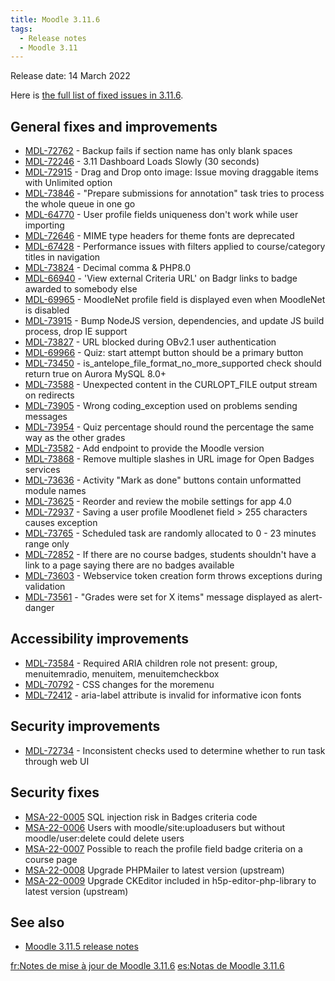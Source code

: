 ```yaml
---
title: Moodle 3.11.6
tags:
  - Release notes
  - Moodle 3.11
---
```


Release date: 14 March 2022

Here is [the full list of fixed issues in 3.11.6](https://tracker.moodle.org/secure/IssueNavigator!executeAdvanced.jspa?jqlQuery=project+%3D+mdl+AND+resolution+%3D+fixed+AND+fixVersion+in+%28%223.11.6%22%29+ORDER+BY+priority+DESC&runQuery=true&clear=true).

## General fixes and improvements

- [MDL-72762](https://tracker.moodle.org/browse/MDL-72762) - Backup fails if section name has only blank spaces
- [MDL-72246](https://tracker.moodle.org/browse/MDL-72246) - 3.11 Dashboard Loads Slowly (30 seconds)
- [MDL-72915](https://tracker.moodle.org/browse/MDL-72915) - Drag and Drop onto image: Issue moving draggable items with Unlimited option
- [MDL-73846](https://tracker.moodle.org/browse/MDL-73846) - "Prepare submissions for annotation" task tries to process the whole queue in one go
- [MDL-64770](https://tracker.moodle.org/browse/MDL-64770) - User profile fields uniqueness don't work while user importing
- [MDL-72646](https://tracker.moodle.org/browse/MDL-72646) - MIME type headers for theme fonts are deprecated
- [MDL-67428](https://tracker.moodle.org/browse/MDL-67428) - Performance issues with filters applied to course/category titles in navigation
- [MDL-73824](https://tracker.moodle.org/browse/MDL-73824) - Decimal comma & PHP8.0
- [MDL-66940](https://tracker.moodle.org/browse/MDL-66940) - 'View external Criteria URL' on Badgr links to badge awarded to somebody else
- [MDL-69965](https://tracker.moodle.org/browse/MDL-69965) - MoodleNet profile field is displayed even when MoodleNet is disabled
- [MDL-73915](https://tracker.moodle.org/browse/MDL-73915) - Bump NodeJS version, dependencies, and update JS build process, drop IE support
- [MDL-73827](https://tracker.moodle.org/browse/MDL-73827) - URL blocked during OBv2.1 user authentication
- [MDL-69966](https://tracker.moodle.org/browse/MDL-69966) - Quiz: start attempt button should be a primary button
- [MDL-73450](https://tracker.moodle.org/browse/MDL-73450) - is_antelope_file_format_no_more_supported check should return true on Aurora MySQL 8.0+
- [MDL-73588](https://tracker.moodle.org/browse/MDL-73588) - Unexpected content in the CURLOPT_FILE output stream on redirects
- [MDL-73905](https://tracker.moodle.org/browse/MDL-73905) - Wrong coding_exception used on problems sending messages
- [MDL-73954](https://tracker.moodle.org/browse/MDL-73954) - Quiz percentage should round the percentage the same way as the other grades
- [MDL-73582](https://tracker.moodle.org/browse/MDL-73582) - Add endpoint to provide the Moodle version
- [MDL-73868](https://tracker.moodle.org/browse/MDL-73868) - Remove multiple slashes in URL image for Open Badges services
- [MDL-73636](https://tracker.moodle.org/browse/MDL-73636) - Activity "Mark as done" buttons contain unformatted module names
- [MDL-73625](https://tracker.moodle.org/browse/MDL-73625) - Reorder and review the mobile settings for app 4.0
- [MDL-72937](https://tracker.moodle.org/browse/MDL-72937) - Saving a user profile Moodlenet field > 255 characters causes exception
- [MDL-73765](https://tracker.moodle.org/browse/MDL-73765) - Scheduled task are randomly allocated to 0 - 23 minutes range only
- [MDL-72852](https://tracker.moodle.org/browse/MDL-72852) - If there are no course badges, students shouldn't have a link to a page saying there are no badges available
- [MDL-73603](https://tracker.moodle.org/browse/MDL-73603) - Webservice token creation form throws exceptions during validation
- [MDL-73561](https://tracker.moodle.org/browse/MDL-73561) - "Grades were set for X items" message displayed as alert-danger

## Accessibility improvements

- [MDL-73584](https://tracker.moodle.org/browse/MDL-73584) - Required ARIA children role not present: group, menuitemradio, menuitem, menuitemcheckbox
- [MDL-70792](https://tracker.moodle.org/browse/MDL-70792) - CSS changes for the moremenu
- [MDL-72412](https://tracker.moodle.org/browse/MDL-72412) - aria-label attribute is invalid for informative icon fonts

## Security improvements

- [MDL-72734](https://tracker.moodle.org/browse/MDL-72734) - Inconsistent checks used to determine whether to run task through web UI

## Security fixes

- [MSA-22-0005](https://moodle.org/mod/forum/discuss.php?d=432947) SQL injection risk in Badges criteria code
- [MSA-22-0006](https://moodle.org/mod/forum/discuss.php?d=432948) Users with moodle/site:uploadusers but without moodle/user:delete could delete users
- [MSA-22-0007](https://moodle.org/mod/forum/discuss.php?d=432949) Possible to reach the profile field badge criteria on a course page
- [MSA-22-0008](https://moodle.org/mod/forum/discuss.php?d=432950) Upgrade PHPMailer to latest version (upstream)
- [MSA-22-0009](https://moodle.org/mod/forum/discuss.php?d=432951) Upgrade CKEditor included in h5p-editor-php-library to latest version (upstream)

## See also

- [Moodle 3.11.5 release notes](/general/release-notes/3.11/3.11.5)

[fr:Notes de mise à jour de Moodle 3.11.6](https://docs.moodle.org/dev/fr:Notes_de_mise_à_jour_de_Moodle_3.11.6)
[es:Notas de Moodle 3.11.6](https://docs.moodle.org/dev/es:Notas_de_Moodle_3.11.6)
